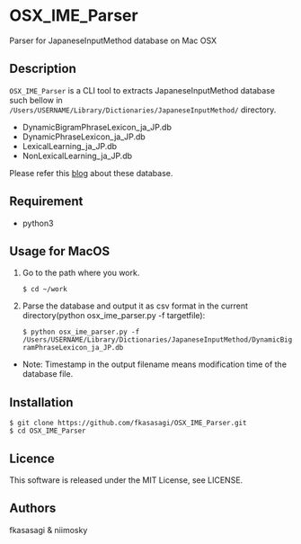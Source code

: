 # OSX_IME_Parser

Parser for JapaneseInputMethod database on Mac OSX

## Description

`OSX_IME_Parser` is a CLI tool to extracts JapaneseInputMethod database such bellow in `/Users/USERNAME/Library/Dictionaries/JapaneseInputMethod/` directory.
- DynamicBigramPhraseLexicon_ja_JP.db
- DynamicPhraseLexicon_ja_JP.db
- LexicalLearning_ja_JP.db
- NonLexicalLearning_ja_JP.db

Please refer this [blog](https://blog.hatena.ne.jp/kasasagi_f/padawan-4n6.hatenablog.com/edit?entry=17680117126971800903) about these database.

## Requirement
- python3 
 
## Usage for MacOS
1. Go to the path where you work.

   `$ cd ~/work`
 
2. Parse the database and output it as csv format in the current directory(python osx_ime_parser.py -f targetfile): 

    `$ python osx_ime_parser.py -f /Users/USERNAME/Library/Dictionaries/JapaneseInputMethod/DynamicBigramPhraseLexicon_ja_JP.db`

- Note: Timestamp in the output filename means modification time of the database file.

## Installation
```
$ git clone https://github.com/fkasasagi/OSX_IME_Parser.git
$ cd OSX_IME_Parser
```
## Licence
This software is released under the MIT License, see LICENSE.

## Authors
fkasasagi & niimosky
